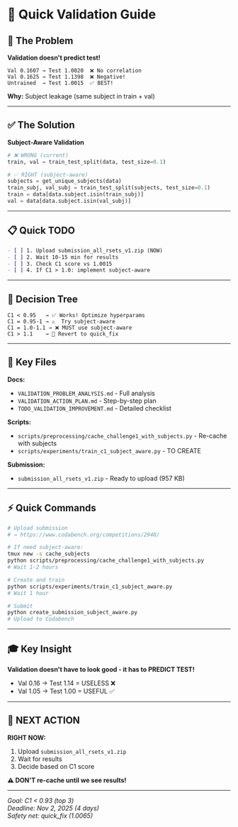 # 🚀 Quick Validation Guide

## 🎯 The Problem

**Validation doesn't predict test!**

```
Val 0.1607 → Test 1.0020  ❌ No correlation
Val 0.1625 → Test 1.1398  ❌ Negative!
Untrained  → Test 1.0015  ✅ BEST!
```

**Why:** Subject leakage (same subject in train + val)

---

## ✅ The Solution

**Subject-Aware Validation**

```python
# ❌ WRONG (current)
train, val = train_test_split(data, test_size=0.1)

# ✅ RIGHT (subject-aware)
subjects = get_unique_subjects(data)
train_subj, val_subj = train_test_split(subjects, test_size=0.1)
train = data[data.subject.isin(train_subj)]
val = data[data.subject.isin(val_subj)]
```

---

## 📋 Quick TODO

```markdown
- [ ] 1. Upload submission_all_rsets_v1.zip (NOW)
- [ ] 2. Wait 10-15 min for results
- [ ] 3. Check C1 score vs 1.0015
- [ ] 4. If C1 > 1.0: implement subject-aware
```

---

## 🎯 Decision Tree

```
C1 < 0.95   → ✅ Works! Optimize hyperparams
C1 = 0.95-1 → ⚠️  Try subject-aware
C1 = 1.0-1.1 → ❌ MUST use subject-aware
C1 > 1.1    → 🚨 Revert to quick_fix
```

---

## 📁 Key Files

**Docs:**
- `VALIDATION_PROBLEM_ANALYSIS.md` - Full analysis
- `VALIDATION_ACTION_PLAN.md` - Step-by-step plan
- `TODO_VALIDATION_IMPROVEMENT.md` - Detailed checklist

**Scripts:**
- `scripts/preprocessing/cache_challenge1_with_subjects.py` - Re-cache with subjects
- `scripts/experiments/train_c1_subject_aware.py` - TO CREATE

**Submission:**
- `submission_all_rsets_v1.zip` - Ready to upload (957 KB)

---

## ⚡ Quick Commands

```bash
# Upload submission
# → https://www.codabench.org/competitions/2948/

# If need subject-aware:
tmux new -s cache_subjects
python scripts/preprocessing/cache_challenge1_with_subjects.py
# Wait 1-2 hours

# Create and train
python scripts/experiments/train_c1_subject_aware.py
# Wait 1 hour

# Submit
python create_submission_subject_aware.py
# Upload to Codabench
```

---

## 🎓 Key Insight

**Validation doesn't have to look good - it has to PREDICT TEST!**

- Val 0.16 → Test 1.14 = USELESS ❌
- Val 1.05 → Test 1.00 = USEFUL ✅

---

## 🚨 NEXT ACTION

**RIGHT NOW:**

1. Upload `submission_all_rsets_v1.zip`
2. Wait for results
3. Decide based on C1 score

**⚠️ DON'T re-cache until we see results!**

---

*Goal: C1 < 0.93 (top 3)*  
*Deadline: Nov 2, 2025 (4 days)*  
*Safety net: quick_fix (1.0065)*

